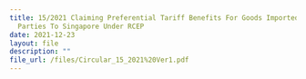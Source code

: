 ```yaml
---
title: 15/2021 Claiming Preferential Tariff Benefits For Goods Imported From
  Parties To Singapore Under RCEP
date: 2021-12-23
layout: file
description: ""
file_url: /files/Circular_15_2021%20Ver1.pdf
---
```


